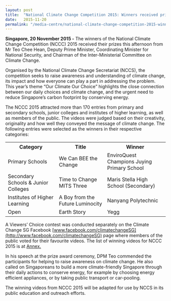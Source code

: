 ```yaml
---
layout: post
title:  "National Climate Change Competition 2015: Winners received prizes from DPM Teo Chee Hean"
date:   2015-11-20
permalink: "/media-centre/national-climate-change-competition-2015-winners-received-prizes-from-dpm-teo-chee-hean"
---
```


**Singapore, 20 November 2015 -** The winners of the National Climate Change Competition (NCCC) 2015 received their prizes this afternoon from Mr Teo Chee Hean, Deputy Prime Minister, Coordinating Minister for National Security, and Chairman of the Inter-Ministerial Committee on Climate Change.

Organised by the National Climate Change Secretariat (NCCS), the competition seeks to raise awareness and understanding of climate change, its impact and how everyone can play a part in addressing the problem.  This year’s theme “Our Climate Our Choice” highlights the close connection between our daily choices and climate change, and the urgent need to reduce Singapore’s carbon footprint by conserving energy.

The NCCC 2015 attracted more than 170 entries from primary and secondary schools, junior colleges and institutes of higher learning, as well as members of the public. The videos were judged based on their creativity, originality and how well they conveyed the message of climate change. The following entries were selected as the winners in their respective categories:

<table class="table-h">
  <tr>
  	<th>Category</th>
    <th>Title</th>
    <th>Winner</th>
  </tr>
<tr>
  	<td>Primary Schools</td>
    <td>We Can BEE the Change</td>
    <td>EnviroQuest Champions
Juying Primary School</td>
  </tr>
<tr>
  	<td>Secondary Schools & Junior Colleges</td>
    <td>Time to Change
MITS Three</td>
    <td>Maris Stella High School (Secondary)</td>
  </tr>
  <tr>
  	<td>Institutes of Higher Learning</td>
    <td>A Boy from the Future
Luminocity</td>
    <td>Nanyang Polytechnic</td>
  </tr>
   <tr>
  	<td>Open</td>
    <td>Earth Story</td>
    <td>Yegg</td>
  </tr>
  </table>
  
A Viewers’ Choice contest was conducted separately on the Climate Change SG Facebook [www.facebook.com/climatechangeSG](http://www.facebook.com/climatechangeSG) page where members of the public voted for their favourite videos. The list of winning videos for NCCC 2015 is at [Annex.](https://github.com/isomerpages/isomerpages-stratgroup/raw/master/images/Press%20Release%20images/PDFs/annex---winners-of-nccc-2015.pdf)

In his speech at the prize award ceremony, DPM Teo commended the participants for helping to raise awareness on climate change.  He also called on Singaporeans to build a more climate-friendly Singapore through their daily actions to conserve energy, for example by choosing energy efficient appliances, or by taking public transport or car-pooling.  

The winning videos from NCCC 2015 will be adapted for use by NCCS in its public education and outreach efforts.  

